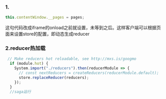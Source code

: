 ### 1.
```js
this.contentWindow.__pages = pages;
```
这句代码改成iframe的onload之前就设置，未等到之后。这样客户端可以根据页面来设置store的配置，即动态生成reducer


### 2.reducer热加载
```js
 // Make reducers hot reloadable, see http://mxs.is/googmo
  if (module.hot) {
    System.import("./reducers").then(reducerModule => {
      // const nextReducers = createReducers(reducerModule.default);
      store.replaceReducer(reducers);
    });
  }
  //saga运行
```